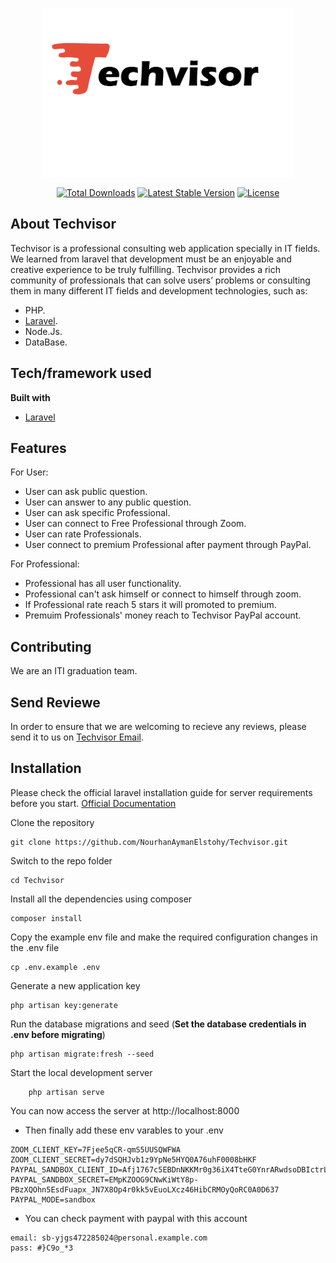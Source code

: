 <p align="center"> <img src="logo-bg.png"  width="400" height="270"alt=""></p>

<p align="center">
<a href="#" target="_blank"><i class="fa fa-facebook" style="color: #4267B2;"></i></a>
<a href="https://packagist.org/packages/laravel/framework"><img src="https://poser.pugx.org/laravel/framework/d/total.svg" alt="Total Downloads"></a>
<a href="https://packagist.org/packages/laravel/framework"><img src="https://poser.pugx.org/laravel/framework/v/stable.svg" alt="Latest Stable Version"></a>
<a href="https://packagist.org/packages/laravel/framework"><img src="https://poser.pugx.org/laravel/framework/license.svg" alt="License"></a>
</p>

## About Techvisor

Techvisor is a professional consulting web application specially in IT fields. We learned from laravel that development must be an enjoyable and creative experience to be truly fulfilling. Techvisor provides a rich community of professionals that can solve users’ problems or consulting them in many different IT fields and development technologies, such as:

-   PHP.
-   [Laravel](https://laravel.com/docs).
-   Node.Js.
-   DataBase.

## Tech/framework used

<b>Built with</b>

-   [Laravel](https://laravel.com)

## Features

For User:

-   User can ask public question.
-   User can answer to any public question.
-   User can ask specific Professional.
-   User can connect to Free Professional through Zoom.
-   User can rate Professionals.
-   User connect to premium Professional after payment through PayPal.

For Professional:

-   Professional has all user functionality.
-   Professional can't ask himself or connect to himself through zoom.
-   If Professional rate reach 5 stars it will promoted to premium.
-   Premuim Professionals' money reach to Techvisor PayPal account.

## Contributing

We are an ITI graduation team.

## Send Reviewe

In order to ensure that we are welcoming to recieve any reviews, please send it to us on [Techvisor Email](techvisor.consulting@gmail.com).

## Installation

Please check the official laravel installation guide for server requirements before you start. [Official Documentation](https://laravel.com/docs/7.x/installation#installation)

Clone the repository

```
git clone https://github.com/NourhanAymanElstohy/Techvisor.git
```

Switch to the repo folder

```
cd Techvisor
```

Install all the dependencies using composer

```
composer install
```

Copy the example env file and make the required configuration changes in the .env file

```
cp .env.example .env
```

Generate a new application key

```
php artisan key:generate
```

Run the database migrations and seed (**Set the database credentials in .env before migrating**)

```
php artisan migrate:fresh --seed
```

Start the local development server

```
    php artisan serve
```

You can now access the server at http://localhost:8000

-   Then finally add these env varables to your .env

```
ZOOM_CLIENT_KEY=7Fjee5qCR-qmS5UUSQWFWA
ZOOM_CLIENT_SECRET=dy7dSQHJvb1z9YpNe5HYQ0A76uhF0008bHKF
PAYPAL_SANDBOX_CLIENT_ID=Afj1767c5EBDnNKKMr0g36iX4TteG0YnrARwdsoDBIctrLjng0DcllcfuwZKrNxMB_VCVlp2Kmzm92b6
PAYPAL_SANDBOX_SECRET=EMpKZOOG9CNwKiWtY8p-PBzXQOhn5EsdFuapx_JN7X8Op4r0kk5vEuoLXcz46HibCRMOyQoRC0A0D637
PAYPAL_MODE=sandbox
```

-   You can check payment with paypal with this account

```
email: sb-yjgs472285024@personal.example.com
pass: #}C9o_*3
```
